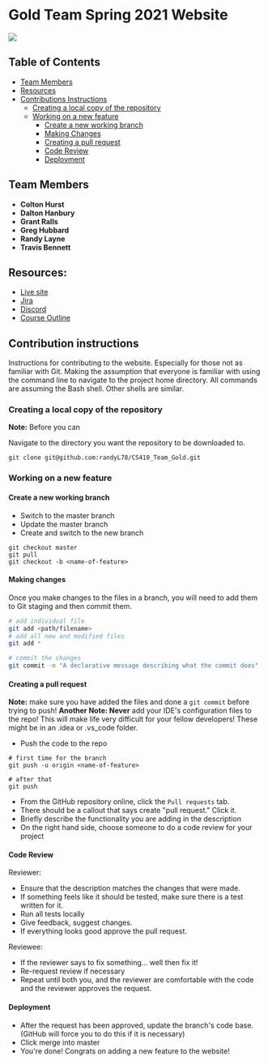 # Gold Team Spring 2021 Website

![](https://github.com/randyL78/CS410_Team_Gold/workflows/CI/badge.svg)

## Table of Contents
 * [Team Members](#team-members)
 * [Resources](#resources)
 * [Contributions Instructions](#contribution-instructions)
    * [Creating a local copy of the repository](#creating-a-local-copy-of-the-repository)
    * [Working on a new feature](#working-on-a-new-feature)
        * [Create a new working branch](#create-a-new-working-branch)
        * [Making Changes](#making-changes)
        * [Creating a pull request](#creating-a-pull-request)
        * [Code Review](#code-review)
        * [Deployment](#deployment)

## Team Members

 * **Colton Hurst**
 * **Dalton Hanbury**
 * **Grant Ralls**
 * **Greg Hubbard**
 * **Randy Layne**
 * **Travis Bennett**
 
 ## Resources:
 
 * [Live site](https://www.cs.odu.edu/~410gold/)
 * [Jira](https://inclusive-classroom.atlassian.net/jira/software/projects/GPB/boards/1)
 * [Discord](https://discord.com/channels/808472157586849823/808472157586849826)
 * [Course Outline](https://www.cs.odu.edu/~tkennedy/cs410/s21/Directory/outline/)
 
 ## Contribution instructions
 
 Instructions for contributing to the website. Especially for those not as familiar with Git. 
 Making the assumption that everyone is familiar with using the command line to navigate to 
 the project home directory. All commands are assuming the Bash shell. Other shells are similar.
 
 ###  Creating a local copy of the repository
 
 **Note:** Before you can 
 
 Navigate to the directory you want the repository to be downloaded to.
 ```shell script
git clone git@github.com:randyL78/CS410_Team_Gold.git
```

### Working on a new feature

#### Create a new working branch

* Switch to the master branch
* Update the master branch
* Create and switch to the new branch

```shell script
git checkout master
git pull
git checkout -b <name-of-feature>
```

#### Making changes

Once you make changes to the files in a branch, you will need to add them to Git staging and then commit them.
```bash
# add individual file
git add <path/filename>
# add all new and modified files
git add *

# commit the changes
git commit -m "A declarative message describing what the commit does"
```

#### Creating a pull request

**Note:** make sure you have added the files and done a `git commit` before trying to push!
**Another Note: Never** add your IDE's configuration files to the repo! This will make life very
difficult for your fellow developers! These might be in an .idea or .vs_code folder.

* Push the code to the repo
```shell script
# first time for the branch
git push -u origin <name-of-feature>

# after that
git push
```
* From the GitHub repository online, click the `Pull requests` tab.
* There should be a callout that says create "pull request." Click it.
* Briefly describe the functionality you are adding in the description
* On the right hand side, choose someone to do a code review for your project

#### Code Review

Reviewer:

* Ensure that the description matches the changes that were made.
* If something feels like it should be tested, make sure there is a test written for it.
* Run all tests locally
* Give feedback, suggest changes.
* If everything looks good approve the pull request.

Reviewee:

* If the reviewer says to fix something... well then fix it!
* Re-request review if necessary
* Repeat until both you, and the reviewer are comfortable with the code and the reviewer 
  approves the request.
  
#### Deployment

* After the request has been approved, update the branch's code base. (GitHub will force 
  you to do this if it is necessary)
* Click merge into master
* You're done! Congrats on adding a new feature to the website!
